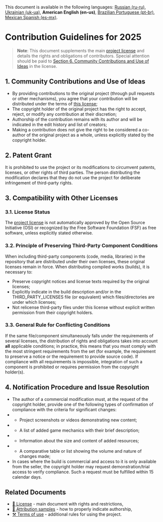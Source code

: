 This document is available in the following languages: [Russian (ru-ru)](/other-langs/CONTRIBUTING_ru-ru.md), [Ukrainian (uk-ua)](/other-langs/CONTRIBUTING_uk-ua.md), **American English (en-us)**, [Brazilian Portuguese (pt-br)](/other-langs/CONTRIBUTING_pt-br.md), [Mexican Spanish (es-mx)](/other-langs/CONTRIBUTING_es-mx.md).

# Contribution Guidelines for 2025

> **Note**: This document supplements the main [project license](/LICENSE.md) and details the rights and obligations of contributors. Special attention should be paid to [Section 6. Community Contributions and Use of Ideas](/LICENSE.md#1-community-contributions-and-use-of-ideas) in the license.

## 1. Community Contributions and Use of Ideas

* By providing contributions to the original project (through pull requests or other mechanisms), you agree that your contribution will be distributed under the terms of [this license](/LICENSE.md);
* The copyright holder of the original project has the right to accept, reject, or modify any contribution at their discretion;
* Authorship of the contribution remains with its author and will be indicated in the edit history and list of creators;
* Making a contribution does not give the right to be considered a co-author of the original project as a whole, unless explicitly stated by the copyright holder.

## 2. Patent Grant

It is prohibited to use the project or its modifications to circumvent patents, licenses, or other rights of third parties. The person distributing the modification declares that they do not use the project for deliberate infringement of third-party rights.

## 3. Compatibility with Other Licenses

### 3.1. License Status

The [project license](/LICENSE.md) is not automatically approved by the Open Source Initiative (OSI) or recognized by the Free Software Foundation (FSF) as free software, unless explicitly stated otherwise.

### 3.2. Principle of Preserving Third-Party Component Conditions

When including third-party components (code, media, libraries) in the repository that are distributed under their own licenses, these original licenses remain in force. When distributing compiled works (builds), it is necessary to:

* Preserve copyright notices and license texts required by the original licenses;
* Explicitly indicate in the build description and/or in the THIRD_PARTY_LICENSES file (or equivalent) which files/directories are under which licenses;
* Not relicense third-party files under this license without explicit written permission from their copyright holders.

### 3.3. General Rule for Conflicting Conditions

If the same file/component simultaneously falls under the requirements of several licenses, the distribution of rights and obligations takes into account **all** applicable conditions; in practice, this means that you must comply with the most stringent requirements from the set (for example, the requirement to preserve a notice or the requirement to provide source code). If compliance with all requirements is impossible, integration of such a component is prohibited or requires permission from the copyright holder(s).

## 4. Notification Procedure and Issue Resolution

* The author of a commercial modification must, at the request of the copyright holder, provide one of the following types of confirmation of compliance with the criteria for significant changes:
* * Project screenshots or videos demonstrating new content;
* * A list of added game mechanics with their brief description;
* * Information about the size and content of added resources;
* * A comparative table or list showing the volume and nature of changes made;
* In cases where the build is commercial and access to it is only available from the seller, the copyright holder may request demonstration/trial access to verify compliance. Such a request must be fulfilled within 15 calendar days.

## Related Documents

* [📜 License](/LICENSE.md) - main document with rights and restrictions,
* [👤 Attribution samples](/ATTRIBUTION.md) - how to properly indicate authorship,
* [⚒️ Terms of use](/other-langs/TERMS_OF_USE.md) - additional rules for using the project.
